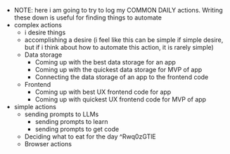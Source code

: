   * NOTE: here i am going to try to log my COMMON DAILY actions. Writing these down is useful for finding things to automate
  * complex actions
    * i desire things
    * accomplishing a desire (i feel like this can be simple if simple desire, but if i think about how to automate this action, it is rarely simple)
    * Data storage
      * Coming up with the best data storage for an app
      * Coming up with the quickest data storage for MVP of app
      * Connecting the data storage of an app to the frontend code
    * Frontend
      * Coming up with best UX frontend code for app
      * Coming up with quickest UX frontend code for MVP of app
  * simple actions
    * sending prompts to LLMs
      * sending prompts to learn
      * sending prompts to get code
    * Deciding what to eat for the day ^Rwq0zGTlE
    * Browser actions
